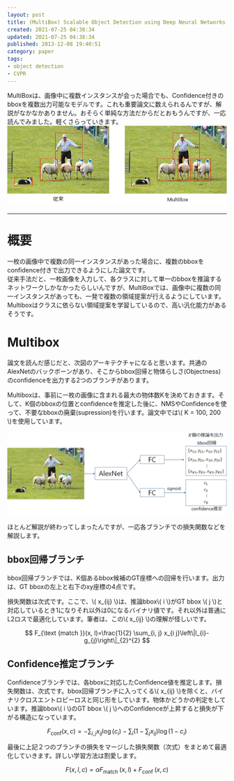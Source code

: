 ```yaml
---
layout: post
title: (MultiBox) Scalable Object Detection using Deep Neural Networks
created: 2021-07-25 04:38:34
updated: 2021-07-25 04:38:34
published: 2013-12-08 19:40:51
category: paper
tags:
- object detection
- CVPR
---
```


MultiBoxは、画像中に複数インスタンスが会った場合でも、Confidence付きのbboxを複数出力可能なモデルです。これも重要論文に数えられるんですが、解説がなかなかありません。おそらく単純な方法だからだとおもうんですが、一応読んでみました。軽くさらっていきます。
![](../images/2021-07-26-00-03-19.png)

---


# 概要

一枚の画像中で複数の同一インスタンスがあった場合に、複数のbboxをconfidence付きで出力できるようにした論文です。  
従来手法だと、一枚画像を入力して、各クラスに対して単一のbboxを推論するネットワークしかなかったらしいんですが、MultiBoxでは、画像中に複数の同一インスタンスがあっても、一発で複数の領域提案が行えるようにしています。
Multiboxはクラスに依らない領域提案を学習しているので、高い汎化能力があるそうです。

# Multibox

論文を読んだ感じだと、次図のアーキテクチャになると思います。共通のAlexNetのバックボーンがあり、そこからbbox回帰と物体らしさ(Objectness)のconfidenceを出力する2つのブランチがあります。

Multiboxは、事前に一枚の画像に含まれる最大の物体数Kを決めておきます。そして、K個のbboxの位置とconfidenceを推定した後に、NMSやConfidenceを使って、不要なbboxの廃棄(supression)を行います。論文中では\\( K = 100, 200 \\)を使用しています。  

![](../images/2021-07-26-00-03-27.png)

ほとんど解説が終わってしまったんですが、一応各ブランチでの損失関数などを解説します。

## bbox回帰ブランチ

bbox回帰ブランチでは、K個あるbbox候補のGT座標への回帰を行います。出力は、GT bboxの左上と右下のxy座標の4点です。

損失関数は次式です。ここで、\\( x_{ij} \\)は、推論bbox\\( i \\)がGT bbox \\( j \\)と対応しているとき1になりそれ以外は0になるバイナリ値です。それ以外は普通にL2ロスで最適化しています。筆者は、この\\( x_{ij} \\)の理解が怪しいです。  

$$
F_{\text {match }}(x, l)=\frac{1}{2} \sum_{i, j} x_{i j}\left\|l_{i}-g_{j}\right\|_{2}^{2}
$$

## Confidence推定ブランチ

Confidenceブランチでは、各bboxに対応したConfidence値を推定します。損失関数は、次式です。bbox回帰ブランチに入ってくる\\( x_{ij} \\)を除くと、バイナリクロスエントロピーロスと同じ形をしています。物体かどうかの判定をしています。推論bbox\\( i \\)のGT bbox \\( j \\)へのConfidenceが上昇すると損失が下がる構造になっています。  

$$
F_{\mathrm{conf}}(x, c)=-\sum_{i, j} x_{i j} \log \left(c_{i}\right)-\sum_{i}\left(1-\sum_{j} x_{i j}\right) \log \left(1-c_{i}\right)
$$

最後に上記２つのブランチの損失をマージした損失関数（次式）をまとめて最適化していきます。詳しい学習方法は割愛します。


$$
F(x, l, c)=\alpha F_{\text {match }}(x, l)+F_{\text {conf }}(x, c)
$$
